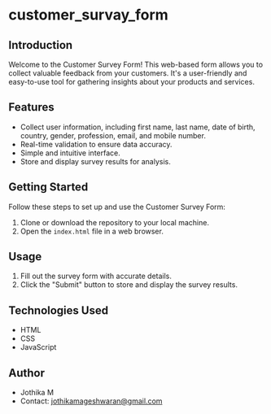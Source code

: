 # customer_survay_form


## Introduction

Welcome to the Customer Survey Form! This web-based form allows you to collect valuable feedback from your customers. It's a user-friendly and easy-to-use tool for gathering insights about your products and services.

## Features

- Collect user information, including first name, last name, date of birth, country, gender, profession, email, and mobile number.
- Real-time validation to ensure data accuracy.
- Simple and intuitive interface.
- Store and display survey results for analysis.

## Getting Started

Follow these steps to set up and use the Customer Survey Form:

1. Clone or download the repository to your local machine.
2. Open the `index.html` file in a web browser.

## Usage

1. Fill out the survey form with accurate details.
2. Click the "Submit" button to store and display the survey results.

## Technologies Used

- HTML
- CSS
- JavaScript


## Author

- Jothika M
- Contact: jothikamageshwaran@gmail.com
